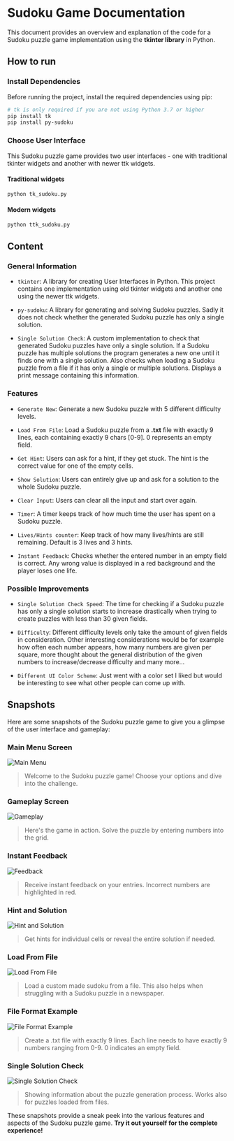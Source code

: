 # Sudoku Game Documentation

This document provides an overview and explanation of the code for a Sudoku puzzle game implementation using the **tkinter library** in Python.

## How to run

### Install Dependencies

Before running the project, install the required dependencies using pip:

``` bash
# tk is only required if you are not using Python 3.7 or higher
pip install tk
pip install py-sudoku
```

### Choose User Interface

This Sudoku puzzle game provides two user interfaces - one with traditional tkinter widgets and another with newer ttk widgets.

#### Traditional widgets

``` bash
python tk_sudoku.py
```

#### Modern widgets

``` bash
python ttk_sudoku.py
```

## Content

### General Information

- `tkinter`: A library for creating User Interfaces in Python. This project contains one implementation using old tkinter widgets and another one using the newer ttk widgets.

- `py-sudoku`: A library for generating and solving Sudoku puzzles. Sadly it does not check whether the generated Sudoku puzzle has only a single solution.

- `Single Solution Check`: A custom implementation to check that generated Sudoku puzzles have only a single solution. If a Sudoku puzzle has multiple solutions the program generates a new one until it finds one with a single solution. Also checks when loading a Sudoku puzzle from a file if it has only a single or multiple solutions. Displays a print message containing this information.

### Features

- `Generate New`: Generate a new Sudoku puzzle with 5 different difficulty levels.

- `Load From File`: Load a Sudoku puzzle from a **.txt** file with exactly 9 lines, each containing exactly 9 chars [0-9]. 0 represents an empty field.

- `Get Hint`: Users can ask for a hint, if they get stuck. The hint is the correct value for one of the empty cells.

- `Show Solution`: Users can entirely give up and ask for a solution to the whole Sudoku puzzle.

- `Clear Input`: Users can clear all the input and start over again.

- `Timer`: A timer keeps track of how much time the user has spent on a Sudoku puzzle.

- `Lives/Hints counter`: Keep track of how many lives/hints are still remaining. Default is 3 lives and 3 hints.

- `Instant Feedback`: Checks whether the entered number in an empty field is correct. Any wrong value is displayed in a red background and the player loses one life.

### Possible Improvements

- `Single Solution Check Speed`: The time for checking if a Sudoku puzzle has only a single solution starts to increase drastically when trying to create puzzles with less than 30 given fields.

- `Difficulty`: Different difficulty levels only take the amount of given fields in consideration. Other interesting considerations would be for example how often each number appears, how many numbers are given per square, more thought about the general distribution of the given numbers to increase/decrease difficulty and many more...

- `Different UI Color Scheme`: Just went with a color set I liked but would be interesting to see what other people can come up with.

## Snapshots

Here are some snapshots of the Sudoku puzzle game to give you a glimpse of the user interface and gameplay:

### Main Menu Screen

![Main Menu](snapshots/tk_menu_screen.png)
> Welcome to the Sudoku puzzle game! Choose your options and dive into the challenge.

### Gameplay Screen

![Gameplay](snapshots/tk_sudoku_screen.png)
> Here's the game in action. Solve the puzzle by entering numbers into the grid.

### Instant Feedback

![Feedback](snapshots/tk_sudoku_screen_feedback.png)
> Receive instant feedback on your entries. Incorrect numbers are highlighted in red.

### Hint and Solution

![Hint and Solution](snapshots/tk_show_solution.png)
> Get hints for individual cells or reveal the entire solution if needed.

### Load From File

![Load From File](snapshots/tk_load_from_file.png)
> Load a custom made sudoku from a file. This also helps when struggling with a Sudoku puzzle in a newspaper.

### File Format Example

![File Format Example](snapshots/file_format_example.png)
> Create a .txt file with exactly 9 lines. Each line needs to have exactly 9 numbers ranging from 0-9. 0 indicates an empty field.

### Single Solution Check

![Single Solution Check](snapshots/single_solution_check.png)
> Showing information about the puzzle generation process. Works also for puzzles loaded from files.

These snapshots provide a sneak peek into the various features and aspects of the Sudoku puzzle game. **Try it out yourself for the complete experience!**
